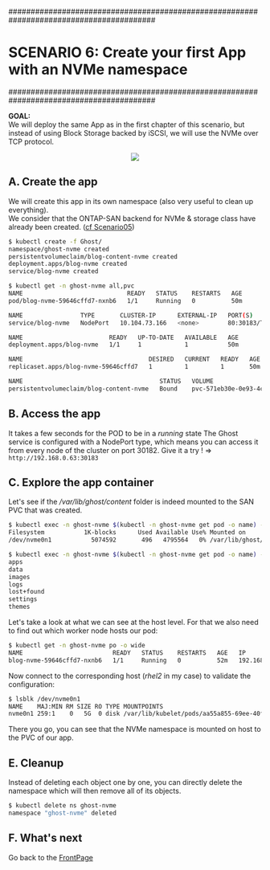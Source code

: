 #########################################################################################
# SCENARIO 6: Create your first App with an NVMe namespace
#########################################################################################

**GOAL:**  
We will deploy the same App as in the first chapter of this scenario, but instead of using Block Storage backed by iSCSI, we will use the NVMe over TCP protocol.

<p align="center"><img src="Images/scenario6.jpg"></p>

## A. Create the app

We will create this app in its own namespace (also very useful to clean up everything).  
We consider that the ONTAP-SAN backend for NVMe & storage class have already been created. ([cf Scenario05](../Scenario05))

```bash
$ kubectl create -f Ghost/
namespace/ghost-nvme created
persistentvolumeclaim/blog-content-nvme created
deployment.apps/blog-nvme created
service/blog-nvme created

$ kubectl get -n ghost-nvme all,pvc
NAME                             READY   STATUS    RESTARTS   AGE
pod/blog-nvme-59646cffd7-nxnb6   1/1     Running   0          50m

NAME                TYPE       CLUSTER-IP      EXTERNAL-IP   PORT(S)        AGE
service/blog-nvme   NodePort   10.104.73.166   <none>        80:30183/TCP   50m

NAME                        READY   UP-TO-DATE   AVAILABLE   AGE
deployment.apps/blog-nvme   1/1     1            1           50m

NAME                                   DESIRED   CURRENT   READY   AGE
replicaset.apps/blog-nvme-59646cffd7   1         1         1       50m

NAME                                      STATUS   VOLUME                                     CAPACITY   ACCESS MODES   STORAGECLASS         VOLUMEATTRIBUTESCLASS   AGE
persistentvolumeclaim/blog-content-nvme   Bound    pvc-571eb30e-0e93-4c61-acf7-ac96d85d6773   5Gi        RWO            storage-class-nvme   <unset>                 50m
```

## B. Access the app

It takes a few seconds for the POD to be in a *running* state
The Ghost service is configured with a NodePort type, which means you can access it from every node of the cluster on port 30182.
Give it a try !
=> `http://192.168.0.63:30183`

## C. Explore the app container

Let's see if the */var/lib/ghost/content* folder is indeed mounted to the SAN PVC that was created.

```bash
$ kubectl exec -n ghost-nvme $(kubectl -n ghost-nvme get pod -o name) -- df /var/lib/ghost/content
Filesystem           1K-blocks      Used Available Use% Mounted on
/dev/nvme0n1           5074592       496   4795564   0% /var/lib/ghost/content

$ kubectl exec -n ghost-nvme $(kubectl -n ghost-nvme get pod -o name) -- ls /var/lib/ghost/content
apps
data
images
logs
lost+found
settings
themes
```  

Let's take a look at what we can see at the host level. For that we also need to find out which worker node hosts our pod:  
```bash
$ kubectl get -n ghost-nvme po -o wide
NAME                         READY   STATUS    RESTARTS   AGE   IP               NODE    NOMINATED NODE   READINESS GATES
blog-nvme-59646cffd7-nxnb6   1/1     Running   0          52m   192.168.28.124   rhel2   <none>           <none>
```

Now connect to the corresponding host (_rhel2_ in my case) to validate the configuration:  
```bash
$ lsblk /dev/nvme0n1
NAME    MAJ:MIN RM SIZE RO TYPE MOUNTPOINTS
nvme0n1 259:1    0   5G  0 disk /var/lib/kubelet/pods/aa55a855-69ee-40fc-a245-bbefdd8a28da/volumes/kubernetes.io~csi/pvc-571eb30e-0e93-4c61-acf7-ac96d85d6773/mount
```
There you go, you can see that the NVMe namespace is mounted on host to the PVC of our app.  

## E. Cleanup

Instead of deleting each object one by one, you can directly delete the namespace which will then remove all of its objects.

```bash
$ kubectl delete ns ghost-nvme
namespace "ghost-nvme" deleted
```

## F. What's next

Go back to the [FrontPage](https://github.com/YvosOnTheHub/LabNetApp)